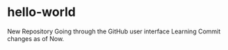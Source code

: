 # hello-world
New Repository
Going through the GitHub user interface 
Learning Commit changes as of Now.
